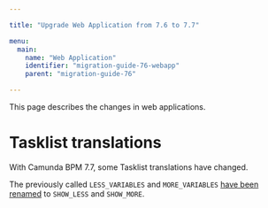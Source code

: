 ```yaml
---

title: "Upgrade Web Application from 7.6 to 7.7"

menu:
  main:
    name: "Web Application"
    identifier: "migration-guide-76-webapp"
    parent: "migration-guide-76"

---
```


This page describes the changes in web applications.

# Tasklist translations

With Camunda BPM 7.7, some Tasklist translations have changed.

The previously called `LESS_VARIABLES` and `MORE_VARIABLES` [have been renamed](https://github.com/camunda/camunda-tasklist-translations/commit/56445f8c4439d7c580e7a8bdfcdad1982169e1bb) to `SHOW_LESS` and `SHOW_MORE`.